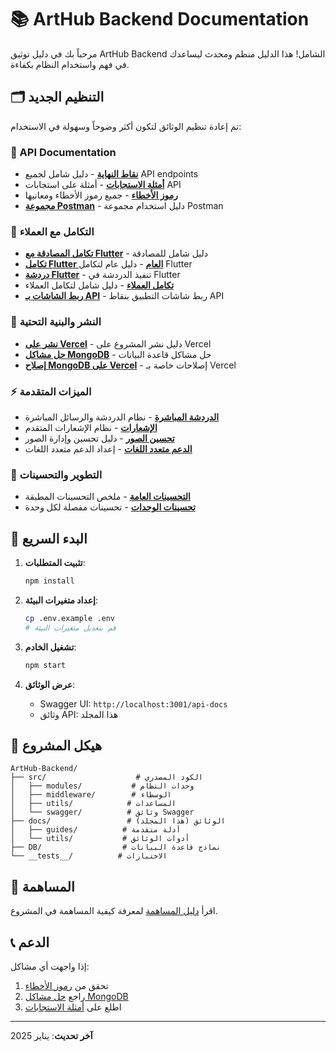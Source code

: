 # 📚 ArtHub Backend Documentation

مرحباً بك في دليل توثيق ArtHub Backend الشامل! هذا الدليل منظم ومحدث ليساعدك في فهم واستخدام النظام بكفاءة.

## 🗂️ التنظيم الجديد

تم إعادة تنظيم الوثائق لتكون أكثر وضوحاً وسهولة في الاستخدام:

### 📡 API Documentation
- [**نقاط النهاية**](./api/endpoints.md) - دليل شامل لجميع API endpoints
- [**أمثلة الاستجابات**](./api/responses.md) - أمثلة على استجابات API
- [**رموز الأخطاء**](./api/errors.md) - جميع رموز الأخطاء ومعانيها
- [**مجموعة Postman**](./api/postman.md) - دليل استخدام مجموعة Postman

### 🔗 التكامل مع العملاء
- [**تكامل المصادقة مع Flutter**](./integration/flutter-auth.md) - دليل شامل للمصادقة
- [**تكامل Flutter العام**](./integration/flutter-general.md) - دليل عام لتكامل Flutter
- [**دردشة Flutter**](./integration/flutter-chat.md) - تنفيذ الدردشة في Flutter
- [**تكامل العملاء**](./integration/client-integration.md) - دليل شامل لتكامل العملاء
- [**ربط الشاشات بـ API**](./integration/screen-mapping.md) - ربط شاشات التطبيق بنقاط API

### 🚀 النشر والبنية التحتية
- [**نشر على Vercel**](./deployment/vercel.md) - دليل نشر المشروع على Vercel
- [**حل مشاكل MongoDB**](./deployment/mongodb-troubleshooting.md) - حل مشاكل قاعدة البيانات
- [**إصلاح MongoDB على Vercel**](./deployment/mongodb-vercel-fix.md) - إصلاحات خاصة بـ Vercel

### ⚡ الميزات المتقدمة
- [**الدردشة المباشرة**](./features/chat.md) - نظام الدردشة والرسائل المباشرة
- [**الإشعارات**](./features/notifications.md) - نظام الإشعارات المتقدم
- [**تحسين الصور**](./features/images.md) - دليل تحسين وإدارة الصور
- [**الدعم متعدد اللغات**](./features/multilingual.md) - إعداد الدعم متعدد اللغات

### 🔧 التطوير والتحسينات
- [**التحسينات العامة**](./development/improvements.md) - ملخص التحسينات المطبقة
- [**تحسينات الوحدات**](./development/modules-improvements.md) - تحسينات مفصلة لكل وحدة

## 🚀 البدء السريع

1. **تثبيت المتطلبات**:
   ```bash
   npm install
   ```

2. **إعداد متغيرات البيئة**:
   ```bash
   cp .env.example .env
   # قم بتعديل متغيرات البيئة
   ```

3. **تشغيل الخادم**:
   ```bash
   npm start
   ```

4. **عرض الوثائق**:
   - Swagger UI: `http://localhost:3001/api-docs`
   - وثائق API: هذا المجلد

## 📝 هيكل المشروع

```
ArtHub-Backend/
├── src/                    # الكود المصدري
│   ├── modules/           # وحدات النظام
│   ├── middleware/        # الوسطاء
│   ├── utils/            # المساعدات
│   └── swagger/          # وثائق Swagger
├── docs/                 # الوثائق (هذا المجلد)
│   ├── guides/          # أدلة متقدمة
│   └── utils/           # أدوات الوثائق
├── DB/                  # نماذج قاعدة البيانات
└── __tests__/          # الاختبارات
```

## 🤝 المساهمة

اقرأ [دليل المساهمة](../CONTRIBUTING.md) لمعرفة كيفية المساهمة في المشروع.

## 📞 الدعم

إذا واجهت أي مشاكل:
1. تحقق من [رموز الأخطاء](./ERROR_CODES.md)
2. راجع [حل مشاكل MongoDB](./MONGODB_TROUBLESHOOTING.md)
3. اطلع على [أمثلة الاستجابات](./RESPONSE_EXAMPLES.md)

---

**آخر تحديث**: يناير 2025

